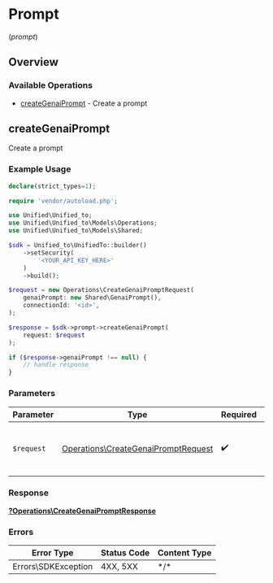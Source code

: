 # Prompt
(*prompt*)

## Overview

### Available Operations

* [createGenaiPrompt](#creategenaiprompt) - Create a prompt

## createGenaiPrompt

Create a prompt

### Example Usage

<!-- UsageSnippet language="php" operationID="createGenaiPrompt" method="post" path="/genai/{connection_id}/prompt" -->
```php
declare(strict_types=1);

require 'vendor/autoload.php';

use Unified\Unified_to;
use Unified\Unified_to\Models\Operations;
use Unified\Unified_to\Models\Shared;

$sdk = Unified_to\UnifiedTo::builder()
    ->setSecurity(
        '<YOUR_API_KEY_HERE>'
    )
    ->build();

$request = new Operations\CreateGenaiPromptRequest(
    genaiPrompt: new Shared\GenaiPrompt(),
    connectionId: '<id>',
);

$response = $sdk->prompt->createGenaiPrompt(
    request: $request
);

if ($response->genaiPrompt !== null) {
    // handle response
}
```

### Parameters

| Parameter                                                                                  | Type                                                                                       | Required                                                                                   | Description                                                                                |
| ------------------------------------------------------------------------------------------ | ------------------------------------------------------------------------------------------ | ------------------------------------------------------------------------------------------ | ------------------------------------------------------------------------------------------ |
| `$request`                                                                                 | [Operations\CreateGenaiPromptRequest](../../Models/Operations/CreateGenaiPromptRequest.md) | :heavy_check_mark:                                                                         | The request object to use for the request.                                                 |

### Response

**[?Operations\CreateGenaiPromptResponse](../../Models/Operations/CreateGenaiPromptResponse.md)**

### Errors

| Error Type          | Status Code         | Content Type        |
| ------------------- | ------------------- | ------------------- |
| Errors\SDKException | 4XX, 5XX            | \*/\*               |